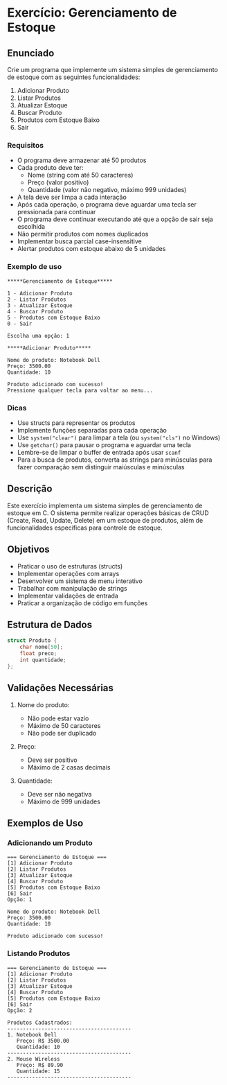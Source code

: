 # Exercício: Gerenciamento de Estoque

## Enunciado
Crie um programa que implemente um sistema simples de gerenciamento de estoque com as seguintes funcionalidades:

1. Adicionar Produto
2. Listar Produtos
3. Atualizar Estoque
4. Buscar Produto
5. Produtos com Estoque Baixo
0. Sair

### Requisitos
- O programa deve armazenar até 50 produtos
- Cada produto deve ter:
  - Nome (string com até 50 caracteres)
  - Preço (valor positivo)
  - Quantidade (valor não negativo, máximo 999 unidades)
- A tela deve ser limpa a cada interação
- Após cada operação, o programa deve aguardar uma tecla ser pressionada para continuar
- O programa deve continuar executando até que a opção de sair seja escolhida
- Não permitir produtos com nomes duplicados
- Implementar busca parcial case-insensitive
- Alertar produtos com estoque abaixo de 5 unidades

### Exemplo de uso
```
*****Gerenciamento de Estoque*****

1 - Adicionar Produto
2 - Listar Produtos
3 - Atualizar Estoque
4 - Buscar Produto
5 - Produtos com Estoque Baixo
0 - Sair

Escolha uma opção: 1

*****Adicionar Produto*****

Nome do produto: Notebook Dell
Preço: 3500.00
Quantidade: 10

Produto adicionado com sucesso!
Pressione qualquer tecla para voltar ao menu...
```

### Dicas
- Use structs para representar os produtos
- Implemente funções separadas para cada operação
- Use `system("clear")` para limpar a tela (ou `system("cls")` no Windows)
- Use `getchar()` para pausar o programa e aguardar uma tecla
- Lembre-se de limpar o buffer de entrada após usar `scanf`
- Para a busca de produtos, converta as strings para minúsculas para fazer comparação sem distinguir maiúsculas e minúsculas

## Descrição
Este exercício implementa um sistema simples de gerenciamento de estoque em C. O sistema permite realizar operações básicas de CRUD (Create, Read, Update, Delete) em um estoque de produtos, além de funcionalidades específicas para controle de estoque.

## Objetivos
- Praticar o uso de estruturas (structs)
- Implementar operações com arrays
- Desenvolver um sistema de menu interativo
- Trabalhar com manipulação de strings
- Implementar validações de entrada
- Praticar a organização de código em funções

## Estrutura de Dados
```c
struct Produto {
    char nome[50];
    float preco;
    int quantidade;
};
```

## Validações Necessárias
1. Nome do produto:
   - Não pode estar vazio
   - Máximo de 50 caracteres
   - Não pode ser duplicado

2. Preço:
   - Deve ser positivo
   - Máximo de 2 casas decimais

3. Quantidade:
   - Deve ser não negativa
   - Máximo de 999 unidades

## Exemplos de Uso

### Adicionando um Produto
```
=== Gerenciamento de Estoque ===
[1] Adicionar Produto
[2] Listar Produtos
[3] Atualizar Estoque
[4] Buscar Produto
[5] Produtos com Estoque Baixo
[6] Sair
Opção: 1

Nome do produto: Notebook Dell
Preço: 3500.00
Quantidade: 10

Produto adicionado com sucesso!
```

### Listando Produtos
```
=== Gerenciamento de Estoque ===
[1] Adicionar Produto
[2] Listar Produtos
[3] Atualizar Estoque
[4] Buscar Produto
[5] Produtos com Estoque Baixo
[6] Sair
Opção: 2

Produtos Cadastrados:
----------------------------------------
1. Notebook Dell
   Preço: R$ 3500.00
   Quantidade: 10
----------------------------------------
2. Mouse Wireless
   Preço: R$ 89.90
   Quantidade: 15
----------------------------------------
```
